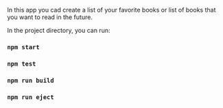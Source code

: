 In this app you cad create a list of your favorite books or list of books that you want to read in the future.

In the project directory, you can run:

### `npm start`

### `npm test`

### `npm run build`

### `npm run eject`
